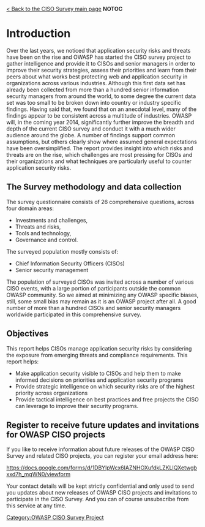 [\< Back to the CISO Survey main page](OWASP_CISO_Survey "wikilink")
__NOTOC__

# Introduction

Over the last years, we noticed that application security risks and
threats have been on the rise and OWASP has started the CISO survey
project to gather intelligence and provide it to CISOs and senior
managers in order to improve their security strategies, assess their
priorities and learn from their peers about what works best protecting
web and application security in organizations across various industries.
Although this first data set has already been collected from more than a
hundred senior information security managers from around the world, to
some degree the current data set was too small to be broken down into
country or industry specific findings. Having said that, we found that
on an anecdotal level, many of the findings appear to be consistent
across a multitude of industries. OWASP will, in the coming year 2014,
significantly further improve the breadth and depth of the current CISO
survey and conduct it with a much wider audience around the globe. A
number of findings support common assumptions, but others clearly show
where assumed general expectations have been oversimplified. The report
provides insight into which risks and threats are on the rise, which
challenges are most pressing for CISOs and their organizations and what
techniques are particularly useful to counter application security
risks.

## The Survey methodology and data collection

The survey questionnaire consists of 26 comprehensive questions, across
four domain areas:

  - Investments and challenges,
  - Threats and risks,
  - Tools and technology,
  - Governance and control.

The surveyed population mostly consists of:

  - Chief Information Security Officers (CISOs)
  - Senior security management

The population of surveyed CISOs was invited across a number of various
CISO events, with a large portion of participants outside the common
OWASP community. So we aimed at minimizing any OWASP specific biases,
still, some small bias may remain as it is an OWASP project after all. A
good number of more than a hundred CISOs and senior security managers
worldwide participated in this comprehensive survey.

## Objectives

This report helps CISOs manage application security risks by considering
the exposure from emerging threats and compliance requirements. This
report helps:

  - Make application security visible to CISOs and help them to make
    informed decisions on priorities and application security programs
  - Provide strategic intelligence on which security risks are of the
    highest priority across organizations
  - Provide tactical intelligence on best practices and free projects
    the CISO can leverage to improve their security programs.

## Register to receive future updates and invitations for OWASP CISO projects

If you like to receive information about future releases of the OWASP
CISO Survey and related CISO projects, you can register your email
address here:

<https://docs.google.com/forms/d/1DBYIpWcx6IAZNHOXufdkLZKLIQXetwgbxxd7h_mqWN0/viewform>

Your contact details will be kept strictly confidential and only used to
send you updates about new releases of OWASP CISO projects and
invitations to participate in the CISO Survey. And you can of course
unsubscribe from this service at any time.

[Category:OWASP CISO Survey
Project](Category:OWASP_CISO_Survey_Project "wikilink")